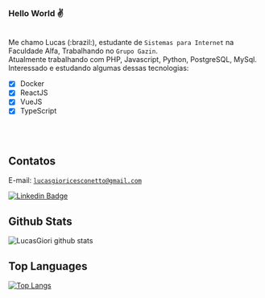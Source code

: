 ### Hello World :v:
<br>
Me chamo Lucas (:brazil:), estudante de <code>Sistemas para Internet</code> na Faculdade Alfa, Trabalhando no  <code>Grupo Gazin</code>.
<br>
Atualmente trabalhando com PHP, Javascript, Python, PostgreSQL, MySql.
<br>
Interessado e estudando algumas dessas tecnologias:
<br>

- [x] Docker
- [x] ReactJS
- [x] VueJS
- [x] TypeScript

<br><br>

## Contatos
E-mail: <code>lucasgioricesconetto@gmail.com</code>

[![Linkedin Badge](https://img.shields.io/badge/-LinkedIn-blue?style=flat-square&logo=Linkedin&logoColor=white&link=https://www.linkedin.com/in/lucasgiori)](https://www.linkedin.com/in/lucasgiori/)


## Github Stats

![LucasGiori github stats](https://github-readme-stats.vercel.app/api?username=LucasGiori&show_icons=true&theme=dracula)  

## Top Languages
[![Top Langs](https://github-readme-stats.vercel.app/api/top-langs/?username=LucasGiori&hide=Jupyter%20Notebook,HTML&langs_count=8&layout=compact&theme=dracula)](https://github.com/LucasGiori/github-readme-stats)
